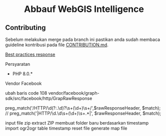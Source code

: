 <h1 align="center">Abbauf WebGIS Intelligence</h1>

## Contributing

Sebelum melakukan merge pada branch ini pastikan anda sudah membaca guideline kontribusi pada file [CONTRIBUTION.md](./CONTRIBUTION.md).

[Best practices response](https://gist.github.com/igorjs/407ffc3126f6ef2a6fe8f918a0673b59)

Persyaratan

- PHP 8.0.\*

Vendor Facebook

ubah baris code 108 vendor/facebook/graph-sdk/src/facebook/http/GrapRawResponse

preg_match('/HTTP\/\d(?:\.\d)?\s+(\d+)\s+/',$rawResponseHeader, $match);
// preg_match('|HTTP/\d\.\d\s+(\d+)\s+.\*|', $rawResponseHeader, $match);

<!-- Response
```json
{
    "status": 404,
    "error": 404,
    "messages": {
        "error": "Not Found"
    }
}
```

```php
$data = [
    [
        "110 200",
        "300 200",
    ],
    [
        "110 200",
        "300 200",
    ]
];
// ST_Polygon('polygon((110 120, 110 140, 120 130, 110 120))', 1))
// ST_Polygon('polygon((110 120, 110 140, 130 140, 130 120, 110 120), (115 125, 115 135, 125 135, 125 135, 115 125))', 1))
// ST_Polygon('LINESTRING(75 29, 77 29, 77 29, 75 29)', 4326)
// ST_Polygon('(75 29, 77 29, 77 29, 75 29), (110 120, 110 140, 130 140, 130 120, 110 120)', 4326)
``` -->

input file zip
extract ZIP membuat folder baru berdasarkan timestamp
import ogr2ogr table timestamp
reset file
generate map file
